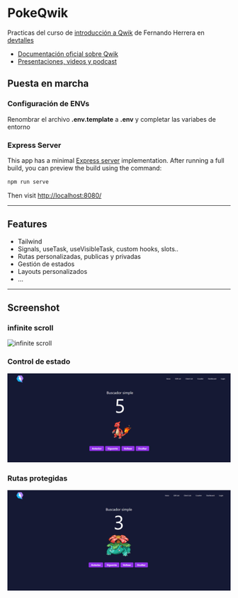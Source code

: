 # PokeQwik

Practicas del curso de [introducción a Qwik](https://cursos.devtalles.com/courses/take/qwik-introduccion) de Fernando Herrera en [devtalles](https://cursos.devtalles.com/)

- [Documentación oficial sobre Qwik](https://qwik.builder.io/docs/getting-started/)
- [Presentaciones, videos y podcast](https://qwik.builder.io/media/)

## Puesta en marcha

### Configuración de ENVs

Renombrar el archivo __.env.template__ a __.env__ y completar las variabes de entorno

### Express Server

This app has a minimal [Express server](https://expressjs.com/) implementation. After running a full build, you can preview the build using the command:

```bash
npm run serve
```

Then visit [http://localhost:8080/](http://localhost:8080/)

---

## Features

- Tailwind
- Signals, useTask, useVisibleTask, custom hooks, slots..
- Rutas personalizadas, publicas y privadas
- Gestión de estados
- Layouts personalizados
- ...

---

## Screenshot

### infinite scroll

![infinite scroll](doc/img/infinite_scroll.gif)

### Control de estado

![infinite scroll](doc/img/index.gif)

### Rutas protegidas

![infinite scroll](doc/img/rutas_protegidas.gif)